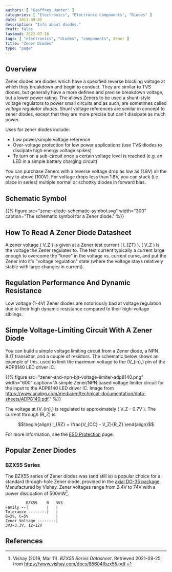 ```yaml
---
authors: [ "Geoffrey Hunter" ]
categories: [ "Electronics", "Electronic Components", "Diodes" ]
date: 2011-09-05
description: "Info about diodes."
draft: false
lastmod: 2022-07-16
tags: [ "electronics", "diodes", "components", Zener ]
title: "Zener Diodes"
type: "page"
---
```


## Overview

Zener diodes are diodes which have a specified reverse blocking voltage at which they breakdown and begin to conduct. They are similar to TVS diodes, but generally have a more defined and precise breakdown voltage, but a lower power rating. The allows Zeners to be used a shunt-style voltage regulators to power small circuits and as such, are sometimes called _voltage regulator diodes_. Shunt voltage references are similar in concept to zener diodes, except that they are more precise but can't dissipate as much power.

Uses for zener diodes include:

* Low power/simple voltage reference
* Over-voltage protection for low power applications (use TVS diodes to dissipate high energy voltage spikes)
* To turn on a sub-circuit once a certain voltage level is reached (e.g. an LED in a simple battery charging circuit)

You can purchase Zeners with a reverse voltage drop as low as \(1.8V\) all the way to above \(100V\). For voltage drops less than 1.8V, you can stack (i.e. place in series) multiple normal or schottky diodes in forward bias.

## Schematic Symbol

{{% figure src="zener-diode-schematic-symbol.svg" width="300" caption="The schematic symbol for a Zener diode." %}}

## How To Read A Zener Diode Datasheet

A zener voltage \( V_Z \) is given at a Zener test current \( I_{ZT} \). \( V_Z \) is the voltage the Zener regulates to. The test current typically a current large enough to overcome the "knee" in the voltage vs. current curve, and put the Zener into it's "voltage regulation" state (where the voltage stays relatively stable with large changes in current).

## Regulation Performance And Dynamic Resistance

Low voltage (1-4V) Zener diodes are notoriously bad at voltage regulation due to their high dynamic resistance compared to their high-voltage siblings.

## Simple Voltage-Limiting Circuit With A Zener Diode

You can build a simple voltage limiting circuit from a Zener diode, a NPN BJT transistor, and a couple of resistors. The schematic below shows an example of this, used to limit the maximum voltage to the \(V_{in}\,\) pin of the ADP8140 LED driver IC.

{{% figure src="zener-and-npn-bjt-voltage-limiter-adp8140.png" width="600" caption="A simple Zener/NPN based voltage limiter circuit for the input to the ADP8140 LED driver IC. Image from https://www.analog.com/media/en/technical-documentation/data-sheets/ADP8140.pdf." %}}

The voltage at \(V_{in}\,\) is regulated to approximately \( V_Z - 0.7V \). The current through \(R_Z\) is:

$$\begin{align}
I_{RZ} = \frac{V_{CC} - V_Z}{R_Z}
\end{align}$$

For more information, see the [ESD Protection](/electronics/circuit-design/esd-protection) page.

## Popular Zener Diodes

### BZX55 Series

The BZX55 series of Zener diodes was (and still is) a popular choice for a standard through-hole Zener diode, provided in the [axial DO-35 package](/pcb-design/component-packages/do-35-do-214ah-component-package/). Manufactured by Vishay. Zener voltages range from 2.4V to 74V with a power dissipation of 500mW[^bib-bzx55-datasheet].

```
         BZX55    B   3V3
Family --|        |   |
Tolerance --------|   |
B=2%, C=5%            |
Zener Voltage --------|
3V3=3.3V, 12=12V
```

## References

[^bib-bzx55-datasheet]:  Vishay (2019, Mar 11). _BZX55 Series Datasheet_. Retrieved 2021-09-25, from https://www.vishay.com/docs/85604/bzx55.pdf.
